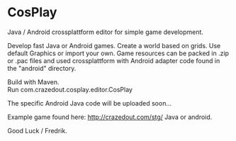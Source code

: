 # CosPlay
Java / Android crossplattform editor for simple game development.

Develop fast Java or Android games. Create a world based on grids.
Use default Graphics or import your own.
Game resources can be packed in .zip or .pac files and used crossplattform with Android adapter code
found in the "android" directory.
<p>
Build with Maven.<br/>
Run com.crazedout.cosplay.editor.CosPlay<p>
The specific Android Java code will be uploaded soon...<p>

Example game found here: http://crazedout.com/stg/ Java or android.

Good Luck / Fredrik.
